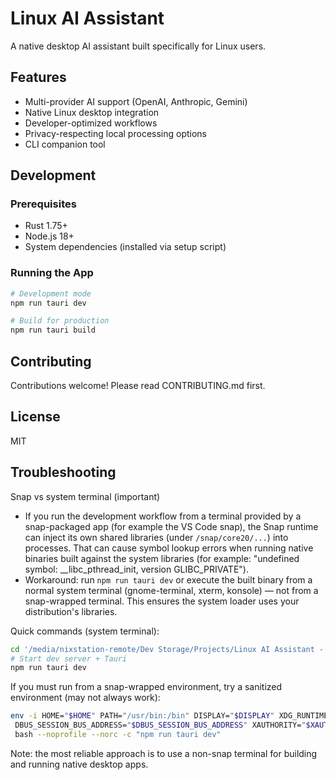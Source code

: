 # Linux AI Assistant

A native desktop AI assistant built specifically for Linux users.

## Features

- Multi-provider AI support (OpenAI, Anthropic, Gemini)
- Native Linux desktop integration
- Developer-optimized workflows
- Privacy-respecting local processing options
- CLI companion tool

## Development

### Prerequisites

- Rust 1.75+
- Node.js 18+
- System dependencies (installed via setup script)

### Running the App

```bash
# Development mode
npm run tauri dev

# Build for production
npm run tauri build
```

## Contributing

Contributions welcome! Please read CONTRIBUTING.md first.

## License

MIT

## Troubleshooting

Snap vs system terminal (important)

- If you run the development workflow from a terminal provided by a snap-packaged app (for example the VS Code snap), the Snap runtime can inject its own shared libraries (under `/snap/core20/...`) into processes. That can cause symbol lookup errors when running native binaries built against the system libraries (for example: "undefined symbol: __libc_pthread_init, version GLIBC_PRIVATE").
- Workaround: run `npm run tauri dev` or execute the built binary from a normal system terminal (gnome-terminal, xterm, konsole) — not from a snap-wrapped terminal. This ensures the system loader uses your distribution's libraries.

Quick commands (system terminal):

```zsh
cd '/media/nixstation-remote/Dev Storage/Projects/Linux AI Assistant - Project/linux-ai-assistant'
# Start dev server + Tauri
npm run tauri dev
```

If you must run from a snap-wrapped environment, try a sanitized environment (may not always work):

```zsh
env -i HOME="$HOME" PATH="/usr/bin:/bin" DISPLAY="$DISPLAY" XDG_RUNTIME_DIR="$XDG_RUNTIME_DIR" \
 DBUS_SESSION_BUS_ADDRESS="$DBUS_SESSION_BUS_ADDRESS" XAUTHORITY="$XAUTHORITY" \
 bash --noprofile --norc -c "npm run tauri dev"
```

Note: the most reliable approach is to use a non-snap terminal for building and running native desktop apps.
